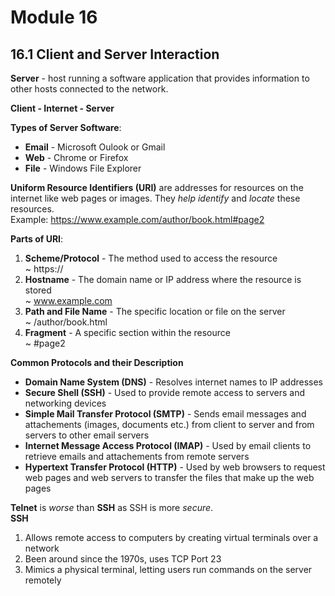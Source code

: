 # Module 16
## 16.1 Client and Server Interaction 
**Server** - host running a software application that provides information to other hosts connected to the network.  

**Client - Internet - Server**  

**Types of Server Software**:  
- **Email** - Microsoft Oulook or Gmail
- **Web** - Chrome or Firefox
- **File** - Windows File Explorer

**Uniform Resource Identifiers (URI)** are addresses for resources on the internet like web pages or images. They *help identify* and *locate* these resources.  
Example: https://www.example.com/author/book.html#page2  

**Parts of URI**:  
1. **Scheme/Protocol** - The method used to access the resource  
~ https://
2. **Hostname** - The domain name or IP address where the resource is stored  
~ www.example.com
3. **Path and File Name** - The specific location or file on the server  
~ /author/book.html
4. **Fragment** - A specific section within the resource  
~ #page2

**Common Protocols and their Description**  
- **Domain Name System (DNS)** - Resolves internet names to IP addresses
- **Secure Shell (SSH)** - Used to provide remote access to servers and networking devices
- **Simple Mail Transfer Protocol (SMTP)** - Sends email messages and attachements (images, documents etc.) from client to server and from servers to other email servers
- **Internet Message Access Protocol (IMAP)** - Used by email clients to retrieve emails and attachements from remote servers
- **Hypertext Transfer Protocol (HTTP)** - Used by web browsers to request web pages and web servers to transfer the files that make up the web pages

**Telnet** is *worse* than **SSH** as SSH is more *secure*.  
**SSH**  
1. Allows remote access to computers by creating virtual terminals over a network
2. Been around since the 1970s, uses TCP Port 23
3. Mimics a physical terminal, letting users run commands on the server remotely
